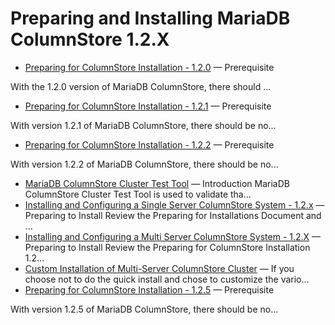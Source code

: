 # Preparing and Installing MariaDB ColumnStore 1.2.X

- [Preparing for ColumnStore Installation - 1.2.0](/kb/en/library/documentation/columns-storage-engines-and-plugins/storage-engines/mariadb-columnstore/columnstore-getting-started/preparing-and-installing-mariadb-columnstore-12x/preparing-for-columnstore-installation-120/) — Prerequisite

With the 1.2.0  version of MariaDB ColumnStore, there should ...
- [Preparing for ColumnStore Installation - 1.2.1](/columns-storage-engines-and-plugins/storage-engines/mariadb-columnstore/columnstore-getting-started/preparing-and-installing-mariadb-columnstore-12x/preparing-for-and-installing-columnstore-version-121/) — Prerequisite

With version 1.2.1 of MariaDB ColumnStore, there should be no...
- [Preparing for ColumnStore Installation - 1.2.2](/kb/en/library/documentation/columns-storage-engines-and-plugins/storage-engines/mariadb-columnstore/columnstore-getting-started/preparing-and-installing-mariadb-columnstore-12x/preparing-for-columnstore-installation-122/) — Prerequisite

With version 1.2.2 of MariaDB ColumnStore, there should be no...
- [MariaDB ColumnStore Cluster Test Tool](/columns-storage-engines-and-plugins/storage-engines/mariadb-columnstore/columnstore-getting-started/preparing-and-installing-mariadb-columnstore-11x/mariadb-columnstore-cluster-test-tool/) — Introduction
MariaDB ColumnStore Cluster Test Tool is used to validate tha...
- [Installing and Configuring a Single Server ColumnStore System - 1.2.x](/columns-storage-engines-and-plugins/storage-engines/mariadb-columnstore/columnstore-getting-started/preparing-and-installing-mariadb-columnstore-12x/installing-and-configuring-a-single-server-columnstore-system-12x/) — Preparing to Install
Review the Preparing for Installations Document  and ...
- [Installing and Configuring a Multi Server ColumnStore System - 1.2.X](/columns-storage-engines-and-plugins/storage-engines/mariadb-columnstore/columnstore-getting-started/preparing-and-installing-mariadb-columnstore-12x/installing-and-configuring-a-multi-server-columnstore-system-12x/) — Preparing to Install
Review the Preparing for ColumnStore Installation 1.2...
- [Custom Installation of Multi-Server ColumnStore Cluster](/columns-storage-engines-and-plugins/storage-engines/mariadb-columnstore/columnstore-getting-started/preparing-and-installing-mariadb-columnstore-12x/custom-installation-of-multi-server-columnstore-cluster/) — If you choose not to do the quick install and chose to customize the vario...
- [Preparing for ColumnStore Installation - 1.2.5](/columns-storage-engines-and-plugins/storage-engines/mariadb-columnstore/columnstore-getting-started/preparing-and-installing-mariadb-columnstore-12x/preparing-for-columnstore-installation-125/) — Prerequisite

With version 1.2.5 of MariaDB ColumnStore, there should be no...